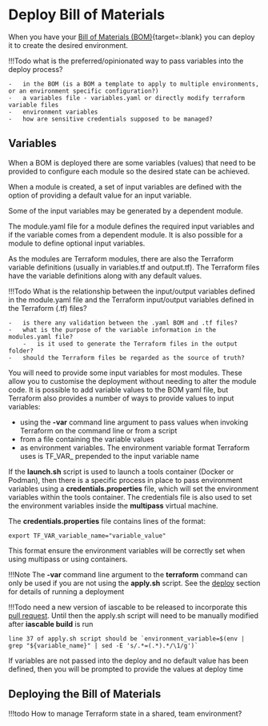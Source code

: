 # Deploy Bill of Materials

When you have your [Bill of Materials (BOM)](bom.md){target=:blank} you can deploy it to create the desired environment.

!!!Todo
    what is the preferred/opinionated way to pass variables into the deploy process?

    -   in the BOM (is a BOM a template to apply to multiple environments, or an environment specific configuration?)
    -   a variables file - variables.yaml or directly modify terraform variable files
    -   environment variables
    -   how are sensitive credentials supposed to be managed?

## Variables

When a BOM is deployed there are some variables (values) that need to be provided to configure each module so the desired state can be achieved.

When a module is created, a set of input variables are defined with the option of providing a default value for an input variable.

Some of the input variables may be generated by a dependent module.

The module.yaml file for a module defines the required input variables and if the variable comes from a dependent module.  It is also possible for a module to define optional input variables.

As the modules are Terraform modules, there are also the Terraform variable definitions (usually in variables.tf and output.tf).  The Terraform files have the variable definitions along with any default values.

!!!Todo
    What is the relationship between the input/output variables defined in the module.yaml file and the Terraform input/output variables defined in the Terraform (.tf) files?

    -   is there any validation between the .yaml BOM and .tf files?
    -   what is the purpose of the variable information in the modules.yaml file?
        -   is it used to generate the Terraform files in the output folder?
    -   should the Terraform files be regarded as the source of truth?

You will need to provide some input variables for most modules.  These allow you to customise the deployment without needing to alter the module code.  It is possible to add variable values to the BOM yaml file, but Terraform also provides a number of ways to provide values to input variables:

-   using the **-var** command line argument to pass values when invoking Terraform on the command line or from a script
-   from a file containing the variable values
-   as environment variables.  The environment variable format Terraform uses is TF_VAR_ prepended to the input variable name

If the **launch.sh** script is used to launch a tools container (Docker or Podman), then there is a specific process in place to pass environment variables using a **credentials.properties** file, which will set the environment variables within the tools container.  The credentials file is also used to set the environment variables inside the **multipass** virtual machine.

The **credentials.properties** file contains lines of the format:

``` shell
export TF_VAR_variable_name="variable_value"
```

This format ensure the environment variables will be correctly set when using multipass or using containers.

!!!Note
    The **-var** command line argument to the **terraform** command can only be used if you are not using the **apply.sh** script.  See the [deploy](deploy.md) section for details of running a deployment

!!!Todo
    need a new version of iascable to be released to incorporate this [pull request](https://github.com/cloud-native-toolkit/iascable/pull/190).  Until then the apply.sh script will need to be manually modified after **iascable build** is run

    line 37 of apply.sh script should be `environment_variable=$(env | grep "${variable_name}" | sed -E 's/.*=(.*).*/\1/g')`

If variables are not passed into the deploy and no default value has been defined, then you will be prompted to provide the values at deploy time

## Deploying the Bill of Materials



!!!todo
    How to manage Terraform state in a shared, team environment?
